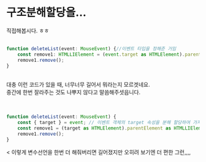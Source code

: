 # 구조분해할당을...
직접해봅시다. ㅎㅎ
<br><br>
```ts
function deleteList(event: MouseEvent) {//이벤트 타입을 정해준 거임
    const remove1: HTMLLIElement = (event.target as HTMLElement).parentElement as HTMLLIElement; //선택한 목록 한개만 지우기, target 속성을 HTMLElement로 지정
    remove1.remove();
}
```
<br>대충 이런 코드가 있을 때, 너무너무 길어서 뭐라는지 모르겟네요. 
<br>중간에 한번 잘라주는 것도 나뿌지 않다고 말씀해주셧읍니다.
<br><br><br>
```ts
function deleteList(event: MouseEvent) {
    const { target } = event; // 이벤트 객체의 target 속성을 분해 할당하여 가져옴
    const remove1 = (target as HTMLElement).parentElement as HTMLLIElement;
    remove1.remove();
}
```
<
이렇게 변수선언을 한번 더 해줘버리면 길어졌지만 오히려 보기엔 더 편한 그런,,,,
